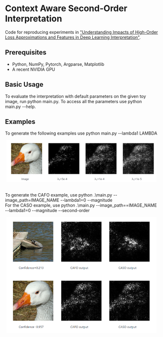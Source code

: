 Context Aware Second-Order Interpretation
=====================================

Code for reproducing experiments in ["Understanding Impacts of High-Order Loss Approximations and Features in Deep Learning Interpretation"](https://arxiv.org/abs/1902.00407).


## Prerequisites

- Python, NumPy, Pytorch, Argparse, Matplotlib
- A recent NVIDIA GPU

## Basic Usage

To evaluate the interpretation with default parameters on the given toy image, run python main.py. To access all the parameters use python main.py --help.

## Examples

<p>To generate the following examples use python main.py --lambda1 LAMBDA</p>

<div align = 'center'>
	<figure style='float: center; margin-left: 5px; margin-right: 5px;'>
		<img src = 'examples/sparsity_example.png' width = '1000px'>
	</figure>
</div>

<br/>
To generate the CAFO example, use python .\main.py --image_path=IMAGE_NAME --lambda1=0 --magnitude <br>
For the CASO example, use python .\main.py --image_path==IMAGE_NAME --lambda1=0 --magnitude --second-order
<div align = 'center'>
	<figure style='float: center; margin-left: 5px; margin-right: 5px;'>
		<img src = 'examples/hessian_example.png' width = '750px'>
	</figure>
</div>
